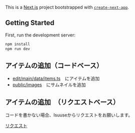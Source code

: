 This is a [Next.js](https://nextjs.org/) project bootstrapped with [`create-next-app`](https://github.com/vercel/next.js/tree/canary/packages/create-next-app).

## Getting Started

First, run the development server:

```bash
npm install
npm run dev

```
## アイテムの追加（コードベース）

- [edit/main/data/items.ts](/edit/main/data/items.ts)　にアイテムを追加
- [public/images](/tree/main/public/images)　にサムネイルを追加

## アイテムの追加　（リクエストベース）
コードを書かない場合、Isuuseからリクエストをお願いします。

  [リクエスト](https://github.com/GAKUNEMOTO/tool-website/issues/new?assignees=&labels=feature&projects=&template=new.yml&title=%5B%E3%83%AA%E3%82%AF%E3%82%A8%E3%82%B9%E3%83%88%5D%3A+)
